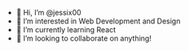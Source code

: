 - 👋 Hi, I’m @jessix00
- 👀 I’m interested in Web Development and Design
- 🌱 I’m currently learning React
- 💞️ I’m looking to collaborate on anything!

<!---
jessix00/jessix00 is a ✨ special ✨ repository because its `README.md` (this file) appears on your GitHub profile.
You can click the Preview link to take a look at your changes.
--->
